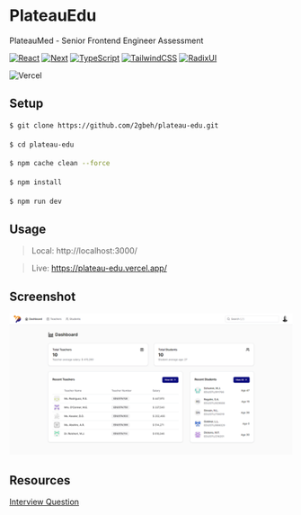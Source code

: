 # PlateauEdu

PlateauMed - Senior Frontend Engineer Assessment

[![React](https://img.shields.io/badge/React-18.x-087ea4.svg)](https://react.dev/learn/installation)
[![Next](https://img.shields.io/badge/Next-14.x-111111.svg)](https://nextjs.org/docs/getting-started/installation)
[![TypeScript](https://img.shields.io/badge/TypeScript-5.x-3178c6.svg)](https://www.typescriptlang.org/docs/)
[![TailwindCSS](https://img.shields.io/badge/TailwindCSS-3.x-38bdf8.svg)](https://tailwindcss.com/docs/installation)
[![RadixUI](https://img.shields.io/badge/RadixUI-1.x-000000.svg)](https://www.radix-ui.com/primitives/docs/overview/getting-started)

![Vercel](https://img.shields.io/badge/vercel-%23000000.svg?style=for-the-badge&logo=vercel&logoColor=white)

## Setup

```bash
$ git clone https://github.com/2gbeh/plateau-edu.git

$ cd plateau-edu

$ npm cache clean --force

$ npm install

$ npm run dev
```

## Usage

> Local: http://localhost:3000/

> Live: https://plateau-edu.vercel.app/

## Screenshot

![Screenshot](./public/social-preview.png)

## Resources

[Interview Question](./public/todo.pdf)
